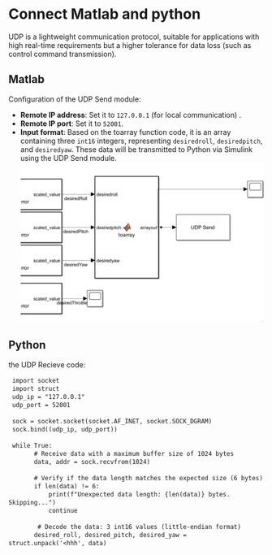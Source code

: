 # Connect Matlab and python

UDP is a lightweight communication protocol, suitable for applications with high real-time requirements but a higher tolerance for data loss (such as control command transmission). 

## Matlab

Configuration of the UDP Send module:

- **Remote IP address**: Set it to `127.0.0.1` (for local communication) .
- **Remote IP port**: Set it to `52001`.
- **Input format**: Based on the toarray function code, it is an array containing three `int16` integers, representing `desiredroll`, `desiredpitch`, and `desiredyaw`. These data will be transmitted to Python via Simulink using the UDP Send module. 
![image](https://github.com/Lee-Chun-Yi/NCKU-Quadrotor-Navigation/blob/main/image/123.png)

## Python

the UDP Recieve code:
 ```
  import socket
  import struct
  udp_ip = "127.0.0.1"  
  udp_port = 52001

  sock = socket.socket(socket.AF_INET, socket.SOCK_DGRAM) 
  sock.bind((udp_ip, udp_port))

  while True:
        # Receive data with a maximum buffer size of 1024 bytes
        data, addr = sock.recvfrom(1024)

        # Verify if the data length matches the expected size (6 bytes)
        if len(data) != 6:
            print(f"Unexpected data length: {len(data)} bytes. Skipping...")
            continue

         # Decode the data: 3 int16 values (little-endian format)
        desired_roll, desired_pitch, desired_yaw = struct.unpack('<hhh', data)
```
